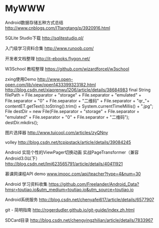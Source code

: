# MyWWW

Android数据存储五种方式总结
http://www.cnblogs.com/ITtangtang/p/3920916.html

SQLite Studio下载
http://sqlitestudio.pl/

入门级学习资料合集
http://www.runoob.com/

开发者文档整理
http://it-ebooks.flygon.net/

W3School 教程整理
https://github.com/wizardforcel/w3school

zxing使用Demo
http://www.open-open.com/lib/view/open1433399323182.html
http://blog.csdn.net/xiaorenwu1206/article/details/38684983
  final String filePath = File.separator + "storage" + File.separator + "emulated" + File.separator + "0" + File.separator + "二维码"   + File.separator
                        + "qr_"+ contentET.getText().toString().trim() + System.currentTimeMillis() + ".jpg";
                File destDir = new File(File.separator + "storage" + File.separator + "emulated" + File.separator + "0" +           File.separator + "二维码");
                destDir.mkdirs();
                
图片选择器
http://www.tuicool.com/articles/zyQNny

volley
http://blog.csdn.net/tcpipstack/article/details/39084245

Android 实现个性的ViewPager切换动画 实战PageTransformer（兼容Android3.0以下）
http://blog.csdn.net/lmj623565791/article/details/40411921

慕课网课程API demo
www.imooc.com/api/teacher?type=4&num=30

Android 学习资料收集
https://github.com/Freelander/Android_Data?hmsr=toutiao.io&utm_medium=toutiao.io&utm_source=toutiao.io

Android系统服务
http://blog.csdn.net/chenyafei617/article/details/6577907

git - 简明指南
http://rogerdudler.github.io/git-guide/index.zh.html

SDCard目录
http://blog.csdn.net/chengyingzhilian/article/details/7833967
